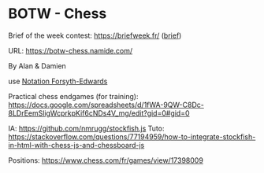 # BOTW - Chess

Brief of the week contest: https://briefweek.fr/ ([brief](./doc/brief.pdf))

URL: https://botw-chess.namide.com/

By Alan & Damien

use [Notation Forsyth-Edwards](https://fr.wikipedia.org/wiki/Notation_Forsyth-Edwards)

Practical chess endgames (for training): https://docs.google.com/spreadsheets/d/1fWA-9QW-C8Dc-8LDrEemSligWcprkpKif6cNDs4V_mg/edit?gid=0#gid=0

IA: https://github.com/nmrugg/stockfish.js
Tuto: https://stackoverflow.com/questions/77194959/how-to-integrate-stockfish-in-html-with-chess-js-and-chessboard-js

Positions: https://www.chess.com/fr/games/view/17398009

